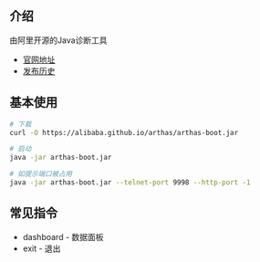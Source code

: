 
## 介绍
由阿里开源的Java诊断工具
- [官网地址](https://arthas.aliyun.com/doc/)
- [发布历史](https://github.com/alibaba/arthas/releases)



## 基本使用

```bash
# 下载
curl -O https://alibaba.github.io/arthas/arthas-boot.jar

# 启动
java -jar arthas-boot.jar

# 如提示端口被占用
java -jar arthas-boot.jar --telnet-port 9998 --http-port -1
```



## 常见指令

- dashboard - 数据面板
- exit - 退出